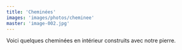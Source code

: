 ```yaml
---
title: 'Cheminées'
images: 'images/photos/cheminee'
master: 'image-002.jpg'
---
```


Voici quelques cheminées en intérieur construits avec notre pierre.
